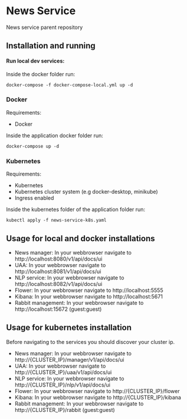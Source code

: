 # News Service
News service parent repository

## Installation and running
  
#### Run local dev services:
Inside the docker folder run:
```
docker-compose -f docker-compose-local.yml up -d
```

### Docker
Requirements:
  - Docker
  
Inside the application docker folder run:
```
docker-compose up -d
```

### Kubernetes
Requirements:
  - Kubernetes
  - Kubernetes cluster system (e.g docker-desktop, minikube)
  - Ingress enabled

Inside the kubernetes folder of the application folder run:
```
kubectl apply -f news-service-k8s.yaml
```

## Usage for local and docker installations
- News manager: In your webbrowser navigate to http://localhost:8080/v1/api/docs/ui
- UAA: In your webbrowser navigate to http://localhost:8081/v1/api/docs/ui
- NLP service: In your webbrowser navigate to http://localhost:8082/v1/api/docs/ui
- Flower: In your webbrowser navigate to http://localhost:5555
- Kibana: In your webbrowser navigate to http://localhost:5671
- Rabbit management: In your webbrowser navigate to http://localhost:15672 (guest:guest)


## Usage for kubernetes installation
Before navigating to the services you should discover your cluster ip.
- News manager: In your webbrowser navigate to http://{CLUSTER_IP}/manager/v1/api/docs/ui
- UAA: In your webbrowser navigate to http://{CLUSTER_IP}/uaa/v1/api/docs/ui
- NLP service: In your webbrowser navigate to http://{CLUSTER_IP}/nlp/v1/api/docs/ui
- Flower: In your webbrowser navigate to http://{CLUSTER_IP}/flower
- Kibana: In your webbrowser navigate to http://{CLUSTER_IP}/kibana
- Rabbit management: In your webbrowser navigate to http://{CLUSTER_IP}/rabbit (guest:guest)
